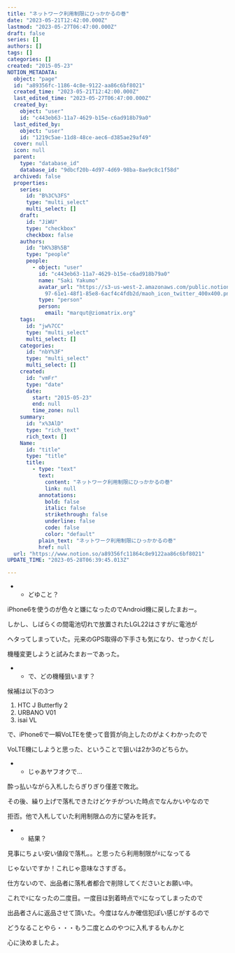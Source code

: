 ```yaml
---
title: "ネットワーク利用制限にひっかかるの巻"
date: "2023-05-21T12:42:00.000Z"
lastmod: "2023-05-27T06:47:00.000Z"
draft: false
series: []
authors: []
tags: []
categories: []
created: "2015-05-23"
NOTION_METADATA:
  object: "page"
  id: "a89356fc-1186-4c8e-9122-aa86c6bf8021"
  created_time: "2023-05-21T12:42:00.000Z"
  last_edited_time: "2023-05-27T06:47:00.000Z"
  created_by:
    object: "user"
    id: "c443eb63-11a7-4629-b15e-c6ad918b79a0"
  last_edited_by:
    object: "user"
    id: "1219c5ae-11d8-48ce-aec6-d385ae29af49"
  cover: null
  icon: null
  parent:
    type: "database_id"
    database_id: "9dbcf20b-4d97-4d69-98ba-8ae9c8c1f58d"
  archived: false
  properties:
    series:
      id: "B%3C%3FS"
      type: "multi_select"
      multi_select: []
    draft:
      id: "JiWU"
      type: "checkbox"
      checkbox: false
    authors:
      id: "bK%3B%5B"
      type: "people"
      people:
        - object: "user"
          id: "c443eb63-11a7-4629-b15e-c6ad918b79a0"
          name: "Saki Yakumo"
          avatar_url: "https://s3-us-west-2.amazonaws.com/public.notion-static.com/3ad1c4\
            97-61e1-48f1-85e8-6acf4c4fdb2d/maoh_icon_twitter_400x400.png"
          type: "person"
          person:
            email: "marqut@ziomatrix.org"
    tags:
      id: "jw%7CC"
      type: "multi_select"
      multi_select: []
    categories:
      id: "nbY%3F"
      type: "multi_select"
      multi_select: []
    created:
      id: "vmFr"
      type: "date"
      date:
        start: "2015-05-23"
        end: null
        time_zone: null
    summary:
      id: "x%3AlD"
      type: "rich_text"
      rich_text: []
    Name:
      id: "title"
      type: "title"
      title:
        - type: "text"
          text:
            content: "ネットワーク利用制限にひっかかるの巻"
            link: null
          annotations:
            bold: false
            italic: false
            strikethrough: false
            underline: false
            code: false
            color: "default"
          plain_text: "ネットワーク利用制限にひっかかるの巻"
          href: null
  url: "https://www.notion.so/a89356fc11864c8e9122aa86c6bf8021"
UPDATE_TIME: "2023-05-28T06:39:45.013Z"

---
```

<link rel="stylesheet" href="https://cdn.jsdelivr.net/npm/katex@0.16.2/dist/katex.min.css" integrity="sha384-bYdxxUwYipFNohQlHt0bjN/LCpueqWz13HufFEV1SUatKs1cm4L6fFgCi1jT643X" crossorigin="anonymous">

- * どゆこと？

iPhone6を使うのが色々と嫌になったのでAndroid機に戻したまおー。


しかし、しばらくの間電池切れで放置されたLGL22はさすがに電池が


ヘタってしまっていた。元来のGPS取得の下手さも気になり、せっかくだし


機種変更しようと試みたまおーであった。

- * で、どの機種狙います？

候補は以下の3つ

1. HTC J Butterfly 2
1. URBANO V01
1. isai VL

で、iPhone6で一瞬VoLTEを使って音質が向上したのがよくわかったので


VoLTE機にしようと思った、ということで狙いは2か3のどちらか。

- * じゃあヤフオクで…

酔っ払いながら入札したらぎりぎり僅差で敗北。


その後、繰り上げで落札できたけどケチがついた時点でなんかいやなので


拒否。他で入札していた利用制限△の方に望みを託す。

- * 結果？

見事にちょい安い値段で落札。。と思ったら利用制限が☓になってる


じゃないですか！これじゃ意味なさすぎる。


仕方ないので、出品者に落札者都合で削除してくださいとお願い中。


これで☓になったの二度目。一度目は到着時点で☓になってしまったので


出品者さんに返品させて頂いた。今度はなんか確信犯ぽい感じがするので


どうなることやら・・・もう二度と△のやつに入札するもんかと


心に決めましたよ。

